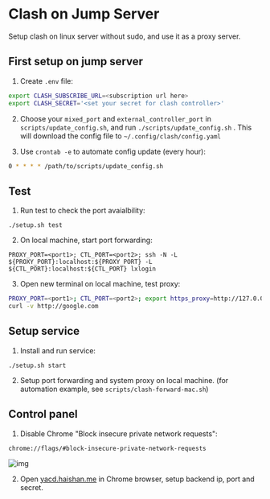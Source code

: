 # Clash on Jump Server

Setup clash on linux server without sudo, and use it as a proxy server.

## First setup on jump server

1. Create `.env` file:

```bash
export CLASH_SUBSCRIBE_URL=<subscription url here>
export CLASH_SECRET='<set your secret for clash controller>'
```

2. Choose your `mixed_port` and `external_controller_port` in `scripts/update_config.sh`, and run `./scripts/update_config.sh` . This will download the config file to `~/.config/clash/config.yaml`

3. Use `crontab -e` to automate config update (every hour):

```bash
0 * * * * /path/to/scripts/update_config.sh
```

## Test

1. Run test to check the port avaialbility:

```
./setup.sh test
```

2. On local machine, start port forwarding:

```
PROXY_PORT=<port1>; CTL_PORT=<port2>; ssh -N -L ${PROXY_PORT}:localhost:${PROXY_PORT} -L ${CTL_PORT}:localhost:${CTL_PORT} lxlogin
```

3. Open new terminal on local machine, test proxy:

```bash
PROXY_PORT=<port1>; CTL_PORT=<port2>; export https_proxy=http://127.0.0.1:${PROXY_PORT} http_proxy=http://127.0.0.1:${PROXY_PORT} all_proxy=socks5://127.0.0.1:${PROXY_PORT}
curl -v http://google.com
```

## Setup service

1. Install and run service:

```
./setup.sh start
```

2. Setup port forwarding and system proxy on local machine. (for automation example, see `scripts/clash-forward-mac.sh`)

## Control panel

1. Disable Chrome "Block insecure private network requests":
```
chrome://flags/#block-insecure-private-network-requests
```

![img](https://user-images.githubusercontent.com/38437979/136690045-a457f1c7-73da-40f0-b6a6-b76d82ec674a.png)

2. Open [yacd.haishan.me](https://yacd.haishan.me/) in Chrome browser, setup backend ip, port and secret.


